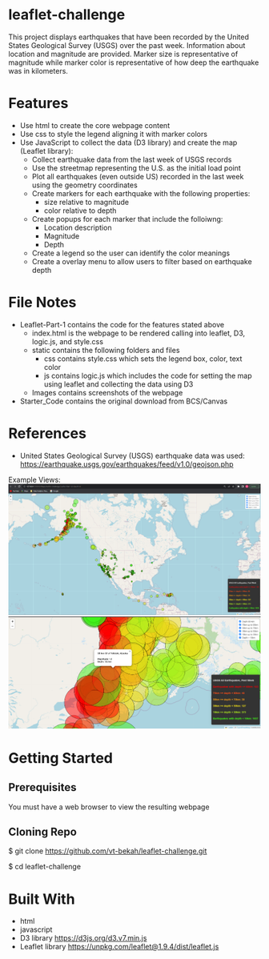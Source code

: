 # leaflet-challenge
This project displays earthquakes that have been recorded by the United States Geological Survey (USGS) over the past week. Information about location and magnitude are provided. Marker size is representative of magnitude while marker color is representative of how deep the earthquake was in kilometers.

# Features
* Use html to create the core webpage content
* Use css to style the legend aligning it with marker colors
* Use JavaScript to collect the data (D3 library) and create the map (Leaflet library):
    * Collect earthquake data from the last week of USGS records
    * Use the streetmap representing the U.S. as the initial load point
    * Plot all earthquakes (even outside US) recorded in the last week using the geometry coordinates
    * Create markers for each earthquake with the following properties:
        * size relative to magnitude
        * color relative to depth
    * Create popups for each marker that include the folloiwng:
        * Location description
        * Magnitude
        * Depth
    * Create a legend so the user can identify the color meanings
    * Create a overlay menu to allow users to filter based on earthquake depth


# File Notes
* Leaflet-Part-1 contains the code for the features stated above
  * index.html is the webpage to be rendered calling into leaflet, D3, logic.js, and style.css
  * static contains the following folders and files
    * css contains style.css which sets the legend box, color, text color
    * js contains logic.js which includes the code for setting the map using leaflet and collecting the data using D3
  * Images contains screenshots of the webpage
* Starter_Code contains the original download from BCS/Canvas


# References
* United States Geological Survey (USGS) earthquake data was used: https://earthquake.usgs.gov/earthquakes/feed/v1.0/geojson.php 

Example Views: 
<br> 
![Initial Load](Leaflet-Part-1/Images/EarthquakeWebsiteOnLoad.png)
<br>
![Zoom In](Leaflet-Part-1/Images/EarthquakeWebsiteZoomPopup.png)


# Getting Started

## Prerequisites
You must have a web browser to view the resulting webpage

## Cloning Repo
$ git clone https://github.com/vt-bekah/leaflet-challenge.git

$ cd leaflet-challenge

# Built With
* html
* javascript
* D3 library https://d3js.org/d3.v7.min.js
* Leaflet library https://unpkg.com/leaflet@1.9.4/dist/leaflet.js 



